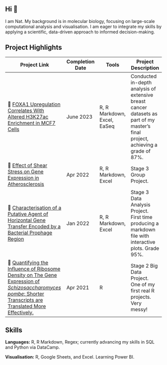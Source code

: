 ## Hi 👋

I am Nat. My background is in molecular biology, focusing on large-scale computational analysis and visualisation. I am eager to integrate my skills by applying a scientific, data-driven approach to informed decision-making.

## Project Highlights
| Project Link | Completion Date | Tools | Project Description | 
|---|---|---|---|
| 🧬 [FOXA1 Upregulation Correlates With Altered H3K27ac Enrichment in MCF7 Cells](https://github.com/nlhopkins/mbiol-stage_3-research_project) | June 2023 | R, R Markdown, Excel, EaSeq | Conducted in-depth analysis of extensive breast cancer datasets as part of my master’s final project, achieving a grade of 87%.|
| 🧪 [Effect of Shear Stress on Gene Expression in Atherosclerosis](https://github.com/nlhopkins/Group-Project-21) | Apr 2022 | R, R Markdown, Excel | Stage 3 Group Project.| 
| 🧫 [Characterisation of a Putative Agent of Horizontal Gene Transfer Encoded by a Bacterial Prophage Region](https://github.com/nlhopkins/stage_3-big_data_science) | Jan 2022 | R, R Markdown, Excel | Stage 3 Data Analysis Project. First time producing a markdown file with interactive plots. Grade 95%. | 
| 🧫 [Quantifying the Influence of Ribosome Density on The Gene Expression of *Schizosaccharomyces pombe*: Shorter Transcripts are Translated More Effectively.](https://github.com/nlhopkins/big_data_biology_21) | Apr 2021 | R | Stage 2 Big Data Project. One of my first real R projects. Very messy! | 

## Skills
**Languages:** R, R Markdown, Regex; currently advancing my skills in SQL and Python via DataCamp.

**Visualisation:** R, Google Sheets, and Excel. Learning Power BI.
